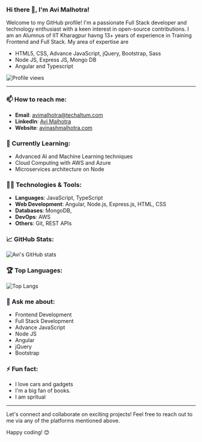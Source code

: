 ### Hi there 👋, I'm Avi Malhotra!

Welcome to my GitHub profile! I'm a passionate Full Stack developer and technology enthusiast with a keen interest in open-source contributions.
I am an Alumnus of IIT Kharagpur havng 13+ years of experience in Training Frontend and Full Stack.
My area of expertise are 
- HTML5, CSS, Advance JavaScript, jQuery, Bootstrap, Sass
- Node JS, Express JS, Mongo DB
- Angular and Typescript

![Profile views](https://www.linkedin.com/in/avimalhotra/)

---

### 📫 How to reach me:

- **Email**: [avimalhotra@techaltum.com](mailto:avimalhotra@techaltum.com)
- **LinkedIn**: [Avi Malhotra](https://www.linkedin.com/in/avimalhotra/)
- **Website**: [avinashmalhotra.com](https://www.avinashmalhotra.com)

### 🌱 Currently Learning:

- Advanced AI and Machine Learning techniques
- Cloud Computing with AWS and Azure
- Microservices architecture on Node

### 👨‍💻 Technologies & Tools:

- **Languages**: JavaScript, TypeScript
- **Web Development**: Angular, Node.js, Express.js, HTML, CSS
- **Databases**:  MongoDB, 
- **DevOps**: AWS
- **Others**: Git, REST APIs


### 📈 GitHub Stats:

![Avi's GitHub stats](https://github-readme-stats.vercel.app/api?username=avimalhotra&show_icons=true&theme=radical)

### 🏆 Top Languages:

![Top Langs](https://github-readme-stats.vercel.app/api/top-langs/?username=avimalhotra&layout=compact&theme=radical)

### 💬 Ask me about:

- Frontend Development
- Full Stack Development
- Advance JavaScript
- Node JS
- Angular
- jQuery
- Bootstrap

### ⚡ Fun fact:

- I love cars and gadgets
- I'm a big fan of books.
- I am spritual

---

Let's connect and collaborate on exciting projects! Feel free to reach out to me via any of the platforms mentioned above.

Happy coding! 😊
